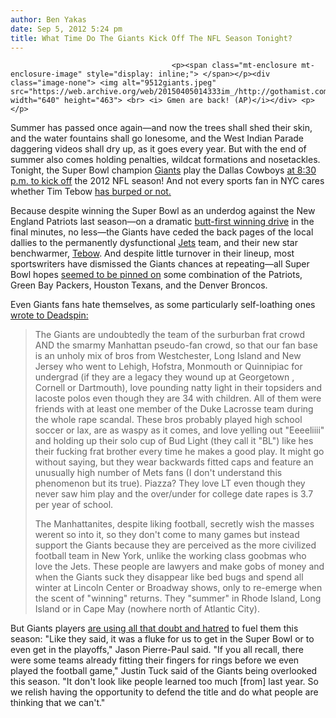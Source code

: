 ```yaml
---
author: Ben Yakas
date: Sep 5, 2012 5:24 pm
title: What Time Do The Giants Kick Off The NFL Season Tonight?
---
```


	
										<p><span class="mt-enclosure mt-enclosure-image" style="display: inline;"> </span></p><div class="image-none"> <img alt="9512giants.jpeg" src="https://web.archive.org/web/20150405014333im_/http://gothamist.com/attachments/byakas/9512giants.jpeg" width="640" height="463"> <br> <i> Gmen are back! (AP)</i></div> <p></p>

<p>Summer has passed once again&#x2014;and now the trees shall shed their skin, and the water fountains shall go lonesome, and the West Indian Parade daggering videos shall dry up, as it goes every year. But with the end of summer also comes holding penalties, wildcat formations and nosetackles. Tonight, the Super Bowl champion <a href="https://web.archive.org/web/20150405014333/http://gothamist.com/tags/giants/2">Giants</a> play the Dallas Cowboys <a href="https://web.archive.org/web/20150405014333/http://espn.go.com/blog/new-york/giants/post/_/id/16751/wtwf-lets-get-it-started">at 8:30 p.m. to kick off</a> the 2012 NFL season! And not every sports fan in NYC cares whether Tim Tebow <a href="https://web.archive.org/web/20150405014333/http://nymag.com/print/?/news/sports/tebow-sanchez/jets-controversy-2012-9/">has burped or not.</a></p>

<p>Because despite winning the Super Bowl as an underdog against the New England Patriots last season&#x2014;on a dramatic <a href="https://web.archive.org/web/20150405014333/http://gothamist.com/2012/02/05/super_bowl.php#photo-1">butt-first winning drive</a> in the final minutes, no less&#x2014;the Giants have ceded the back pages of the local dallies to the permanently dysfunctional <a href="https://web.archive.org/web/20150405014333/http://gothamist.com/tags/jets">Jets</a> team, and their new star benchwarmer, <a href="https://web.archive.org/web/20150405014333/http://gothamist.com/tags/timtebow">Tebow</a>. And despite little turnover in their lineup, most sportswriters have dismissed the Giants chances at repeating&#x2014;all Super Bowl hopes <a href="https://web.archive.org/web/20150405014333/http://espn.go.com/nfl/preview12/story/_/id/8311605/nfl-experts-reveal-their-super-bowl-xlvii-predictions">seemed to be pinned on</a> some combination of the Patriots, Green Bay Packers, Houston Texans, and the Denver Broncos. </p>

<p>Even Giants fans hate themselves, as some particularly self-loathing ones <a href="https://web.archive.org/web/20150405014333/http://deadspin.com/5940567/why-your-team-sucks-2012-new-york-giants">wrote to Deadspin:</a> </p>

<blockquote>The Giants are undoubtedly the team of the surburban frat crowd AND the smarmy Manhattan pseudo-fan crowd, so that our fan base is an unholy mix of bros from Westchester, Long Island and New Jersey who went to Lehigh, Hofstra, Monmouth or Quinnipiac for undergrad (if they are a legacy they wound up at Georgetown , Cornell or Dartmouth), love pounding natty light in their topsiders and lacoste polos even though they are 34 with children. All of them were friends with at least one member of the Duke Lacrosse team during the whole rape scandal. These bros probably played high school soccer or lax, are as waspy as it comes, and love yelling out &quot;Eeeeliiii&quot; and holding up their solo cup of Bud Light (they call it &quot;BL&quot;) like hes their fucking frat brother every time he makes a good play. It might go without saying, but they wear backwards fitted caps and feature an unusually high number of Mets fans (I don&apos;t understand this phenomenon but its true). Piazza? They love LT even though they never saw him play and the over/under for college date rapes is 3.7 per year of school.

<p>The Manhattanites, despite liking football, secretly wish the masses werent so into it, so they don&apos;t come to many games but instead support the Giants because they are perceived as the more civilized football team in New York, unlike the working class goobmas who love the Jets. These people are lawyers and make gobs of money and when the Giants suck they disappear like bed bugs and spend all winter at Lincoln Center or Broadway shows, only to re-emerge when the scent of &quot;winning&quot; returns. They &quot;summer&quot; in Rhode Island, Long Island or in Cape May (nowhere north of Atlantic City).</p></blockquote><p></p>

<p>But Giants players <a href="https://web.archive.org/web/20150405014333/http://espn.go.com/new-york/nfl/story/_/id/8338183/new-york-giants-abate-hate-defend-super-bowl-title-2012">are using all that doubt and hatred</a> to fuel them this season: &quot;Like they said, it was a fluke for us to get in the Super Bowl or to even get in the playoffs,&quot; Jason Pierre-Paul said. &quot;If you all recall, there were some teams already fitting their fingers for rings before we even played the football game,&quot; Justin Tuck said of the Giants being overlooked this season. &quot;It don&apos;t look like people learned too much [from] last year. So we relish having the opportunity to defend the title and do what people are thinking that we can&apos;t.&quot;</p>					
										
									
				